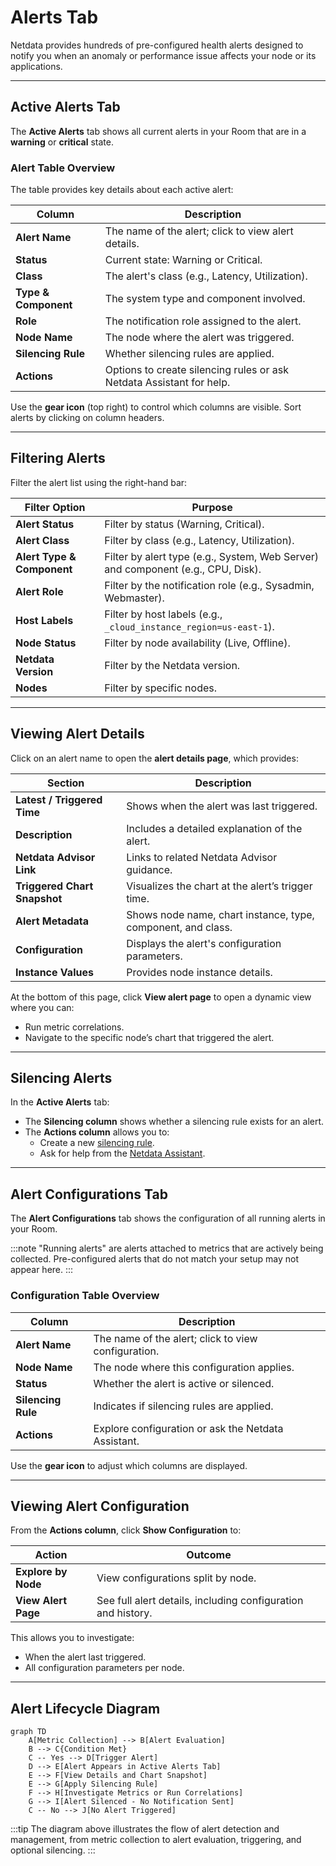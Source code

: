 # **Alerts Tab**

Netdata provides hundreds of pre-configured health alerts designed to notify you when an anomaly or performance issue affects your node or its applications.

---

## **Active Alerts Tab**

The **Active Alerts** tab shows all current alerts in your Room that are in a **warning** or **critical** state.

### **Alert Table Overview**

The table provides key details about each active alert:

| Column              | Description                                        |
|---------------------|----------------------------------------------------|
| **Alert Name**      | The name of the alert; click to view alert details. |
| **Status**          | Current state: Warning or Critical.                 |
| **Class**           | The alert's class (e.g., Latency, Utilization).     |
| **Type & Component**| The system type and component involved.            |
| **Role**            | The notification role assigned to the alert.        |
| **Node Name**       | The node where the alert was triggered.            |
| **Silencing Rule**  | Whether silencing rules are applied.               |
| **Actions**         | Options to create silencing rules or ask Netdata Assistant for help. |

Use the **gear icon** (top right) to control which columns are visible. Sort alerts by clicking on column headers.

---

## **Filtering Alerts**

Filter the alert list using the right-hand bar:

| Filter Option              | Purpose                                      |
|----------------------------|----------------------------------------------|
| **Alert Status**           | Filter by status (Warning, Critical).        |
| **Alert Class**            | Filter by class (e.g., Latency, Utilization).|
| **Alert Type & Component** | Filter by alert type (e.g., System, Web Server) and component (e.g., CPU, Disk). |
| **Alert Role**             | Filter by the notification role (e.g., Sysadmin, Webmaster). |
| **Host Labels**            | Filter by host labels (e.g., `_cloud_instance_region=us-east-1`). |
| **Node Status**            | Filter by node availability (Live, Offline). |
| **Netdata Version**        | Filter by the Netdata version.               |
| **Nodes**                  | Filter by specific nodes.                   |

---

## **Viewing Alert Details**

Click on an alert name to open the **alert details page**, which provides:

| Section                     | Description                                       |
|------------------------------|---------------------------------------------------|
| **Latest / Triggered Time**  | Shows when the alert was last triggered.         |
| **Description**             | Includes a detailed explanation of the alert.     |
| **Netdata Advisor Link**     | Links to related Netdata Advisor guidance.        |
| **Triggered Chart Snapshot** | Visualizes the chart at the alert’s trigger time. |
| **Alert Metadata**           | Shows node name, chart instance, type, component, and class. |
| **Configuration**           | Displays the alert's configuration parameters.    |
| **Instance Values**          | Provides node instance details.                  |

At the bottom of this page, click **View alert page** to open a dynamic view where you can:
- Run metric correlations.
- Navigate to the specific node’s chart that triggered the alert.

---

## **Silencing Alerts**

In the **Active Alerts** tab:

- The **Silencing column** shows whether a silencing rule exists for an alert.
- The **Actions column** allows you to:
  - Create a new [silencing rule](/docs/alerts-and-notifications/notifications/centralized-cloud-notifications/centralized-cloud-notifications-reference.md#alert-notification-silencing-rules).
  - Ask for help from the [Netdata Assistant](/docs/netdata-assistant.md).

---

## **Alert Configurations Tab**

The **Alert Configurations** tab shows the configuration of all running alerts in your Room.

:::note
"Running alerts" are alerts attached to metrics that are actively being collected. Pre-configured alerts that do not match your setup may not appear here.
:::

### **Configuration Table Overview**

| Column                     | Description                                         |
|----------------------------|-----------------------------------------------------|
| **Alert Name**             | The name of the alert; click to view configuration. |
| **Node Name**              | The node where this configuration applies.          |
| **Status**                 | Whether the alert is active or silenced.            |
| **Silencing Rule**         | Indicates if silencing rules are applied.           |
| **Actions**                | Explore configuration or ask the Netdata Assistant.|

Use the **gear icon** to adjust which columns are displayed.

---

## **Viewing Alert Configuration**

From the **Actions column**, click **Show Configuration** to:

| Action                       | Outcome                                           |
|--------------------------------|--------------------------------------------------|
| **Explore by Node**            | View configurations split by node.               |
| **View Alert Page**           | See full alert details, including configuration and history. |

This allows you to investigate:
- When the alert last triggered.
- All configuration parameters per node.

---

## **Alert Lifecycle Diagram**

```mermaid
graph TD
    A[Metric Collection] --> B[Alert Evaluation]
    B --> C{Condition Met}
    C -- Yes --> D[Trigger Alert]
    D --> E[Alert Appears in Active Alerts Tab]
    E --> F[View Details and Chart Snapshot]
    E --> G[Apply Silencing Rule]
    F --> H[Investigate Metrics or Run Correlations]
    G --> I[Alert Silenced - No Notification Sent]
    C -- No --> J[No Alert Triggered]
```

:::tip
The diagram above illustrates the flow of alert detection and management, from metric collection to alert evaluation, triggering, and optional silencing.
:::